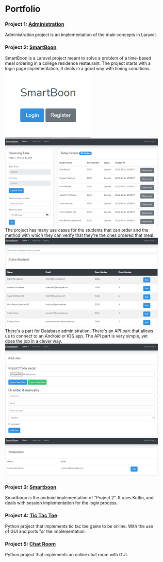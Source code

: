 # Portfolio

### Project 1: [Administration](https://github.com/alitaha21/Administration)
 Administration project is an implementation of the main concepts in Laravel.

### Project 2: [SmartBoon](https://github.com/redaali1997/SmartBoon)

 SmartBoon is a Laravel project meant to solve a problem of a time-based meal ordering in a college residence restaurant.
 The project starts with a login page implementation. It deals in a good way with timing conditions.
	![](/images/Login.png)
	![](/images/ShowOrders.png)
 The project has many use cases for the students that can order and the method with which they can verify that they're the ones ordered that meal.
  	![](/images/Students.png)
 There's a part for Database administration. 
 There's an API part that allows us to connect to an Android or IOS app. 
 The API part is very simple, yet does the job in a clever way.
  	![](/images/AddAUser.png)
  	![](/images/Moderators.png)

### Project 3: [Smartboon](https://github.com/alitaha21/Smartboon)
 Smartboon is the android implementation of "Project 2". 
 It uses Kotlin, and deals with session implementation for the login process.

### Project 4: [Tic Tac Toe](https://github.com/alitaha21/tic-tac-toe-online)
 Python project that implements tic tac toe game to be online. 
 With the use of GUI and ports for the implementation.

### Project 5: [Chat Room](https://github.com/alitaha21/chat_room)
 Python project that implements an online chat room with GUI.
